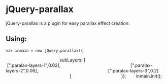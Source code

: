 jQuery-parallax
=============

jQuery-parallax is a plugin for easy parallax effect creation.

Using:
-------

	var inmain = new jQuery.parallax({
                                            subLayers: [
                                                        [".paralax-layers-1",0.02],
                                                        [".paralax-layers-2",0.06],
                                                        [".paralax-layers-3",0.2]
                                                        ]
                                        });
        inmain.init();